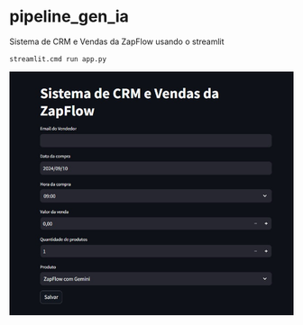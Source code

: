 # pipeline_gen_ia
 
 Sistema de CRM e Vendas da ZapFlow usando o streamlit
    
 ```bash
 streamlit.cmd run app.py
 ```

![image](image/dadw.jpg)